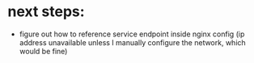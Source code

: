 # next steps:
- figure out how to reference service endpoint inside nginx config (ip address unavailable unless I manually configure the network, which would be fine)
